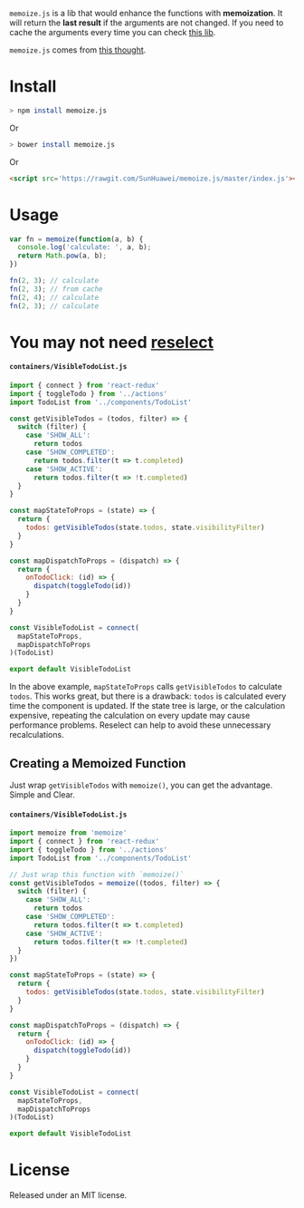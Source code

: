 `memoize.js` is a lib that would enhance the functions with **memoization**. It will return the **last result** if the arguments are not changed. If you need to cache the arguments every time you can check [this lib](https://github.com/addyosmani/memoize.js).

`memoize.js` comes from [this thought](https://github.com/reactjs/reselect/issues/221).

# Install

```bash
> npm install memoize.js
```

Or

```bash
> bower install memoize.js
```

Or

```html
<script src='https://rawgit.com/SunHuawei/memoize.js/master/index.js'></script>
```

# Usage

```javascript
var fn = memoize(function(a, b) {
  console.log('calculate: ', a, b);
  return Math.pow(a, b);
})

fn(2, 3); // calculate
fn(2, 3); // from cache
fn(2, 4); // calculate
fn(2, 3); // calculate
```

# You may not need [reselect](https://github.com/reactjs/reselect)

#### `containers/VisibleTodoList.js`

```javascript
import { connect } from 'react-redux'
import { toggleTodo } from '../actions'
import TodoList from '../components/TodoList'

const getVisibleTodos = (todos, filter) => {
  switch (filter) {
    case 'SHOW_ALL':
      return todos
    case 'SHOW_COMPLETED':
      return todos.filter(t => t.completed)
    case 'SHOW_ACTIVE':
      return todos.filter(t => !t.completed)
  }
}

const mapStateToProps = (state) => {
  return {
    todos: getVisibleTodos(state.todos, state.visibilityFilter)
  }
}

const mapDispatchToProps = (dispatch) => {
  return {
    onTodoClick: (id) => {
      dispatch(toggleTodo(id))
    }
  }
}

const VisibleTodoList = connect(
  mapStateToProps,
  mapDispatchToProps
)(TodoList)

export default VisibleTodoList
```

In the above example, `mapStateToProps` calls `getVisibleTodos` to calculate `todos`. This works great, but there is a drawback: `todos` is calculated every time the component is updated. If the state tree is large, or the calculation expensive, repeating the calculation on every update may cause performance problems. Reselect can help to avoid these unnecessary recalculations.

## Creating a Memoized Function

Just wrap `getVisibleTodos` with `memoize()`, you can get the advantage. Simple and Clear.

#### `containers/VisibleTodoList.js`

```javascript
import memoize from 'memoize'
import { connect } from 'react-redux'
import { toggleTodo } from '../actions'
import TodoList from '../components/TodoList'

// Just wrap this function with `memoize()`
const getVisibleTodos = memoize((todos, filter) => {
  switch (filter) {
    case 'SHOW_ALL':
      return todos
    case 'SHOW_COMPLETED':
      return todos.filter(t => t.completed)
    case 'SHOW_ACTIVE':
      return todos.filter(t => !t.completed)
  }
})

const mapStateToProps = (state) => {
  return {
    todos: getVisibleTodos(state.todos, state.visibilityFilter)
  }
}

const mapDispatchToProps = (dispatch) => {
  return {
    onTodoClick: (id) => {
      dispatch(toggleTodo(id))
    }
  }
}

const VisibleTodoList = connect(
  mapStateToProps,
  mapDispatchToProps
)(TodoList)

export default VisibleTodoList
```

# License

Released under an MIT license.